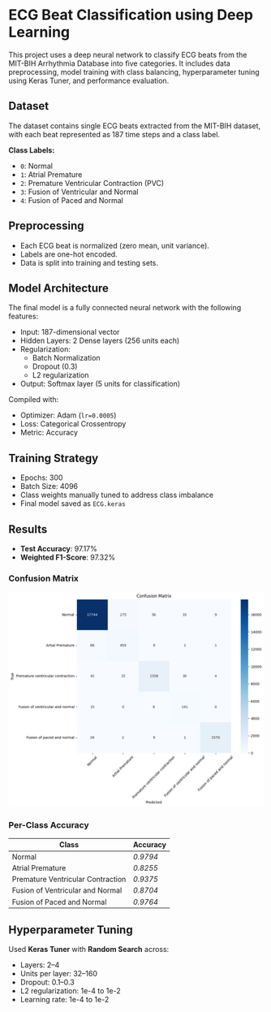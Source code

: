 # ECG Beat Classification using Deep Learning

This project uses a deep neural network to classify ECG beats from the MIT-BIH Arrhythmia Database into five categories. It includes data preprocessing, model training with class balancing, hyperparameter tuning using Keras Tuner, and performance evaluation.

## Dataset

The dataset contains single ECG beats extracted from the MIT-BIH dataset, with each beat represented as 187 time steps and a class label.

**Class Labels:**
- `0`: Normal
- `1`: Atrial Premature
- `2`: Premature Ventricular Contraction (PVC)
- `3`: Fusion of Ventricular and Normal
- `4`: Fusion of Paced and Normal

## Preprocessing

- Each ECG beat is normalized (zero mean, unit variance).
- Labels are one-hot encoded.
- Data is split into training and testing sets.

## Model Architecture

The final model is a fully connected neural network with the following features:
- Input: 187-dimensional vector
- Hidden Layers: 2 Dense layers (256 units each)
- Regularization:
  - Batch Normalization
  - Dropout (0.3)
  - L2 regularization
- Output: Softmax layer (5 units for classification)

Compiled with:
- Optimizer: Adam (`lr=0.0005`)
- Loss: Categorical Crossentropy
- Metric: Accuracy

## Training Strategy

- Epochs: 300
- Batch Size: 4096
- Class weights manually tuned to address class imbalance
- Final model saved as `ECG.keras`

## Results

- **Test Accuracy**: 97.17%
- **Weighted F1-Score**: 97.32%

### Confusion Matrix

![Confusion Matrix](./images/confusion_matrix.png)

### Per-Class Accuracy

| Class                         | Accuracy |
|------------------------------|----------|
| Normal                       | *0.9794* |
| Atrial Premature             | *0.8255* |
| Premature Ventricular Contraction | *0.9375* |
| Fusion of Ventricular and Normal | *0.8704* |
| Fusion of Paced and Normal   | *0.9764* |

## Hyperparameter Tuning

Used **Keras Tuner** with **Random Search** across:
- Layers: 2–4
- Units per layer: 32–160
- Dropout: 0.1–0.3
- L2 regularization: 1e-4 to 1e-2
- Learning rate: 1e-4 to 1e-2

